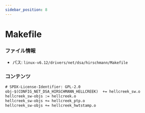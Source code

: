 ```yaml
---
sidebar_position: 8
---
```

# Makefile

### ファイル情報

- パス: `linux-v6.12/drivers/net/dsa/hirschmann/Makefile`

### コンテンツ

```txt
# SPDX-License-Identifier: GPL-2.0
obj-$(CONFIG_NET_DSA_HIRSCHMANN_HELLCREEK)	+= hellcreek_sw.o
hellcreek_sw-objs := hellcreek.o
hellcreek_sw-objs += hellcreek_ptp.o
hellcreek_sw-objs += hellcreek_hwtstamp.o

```
